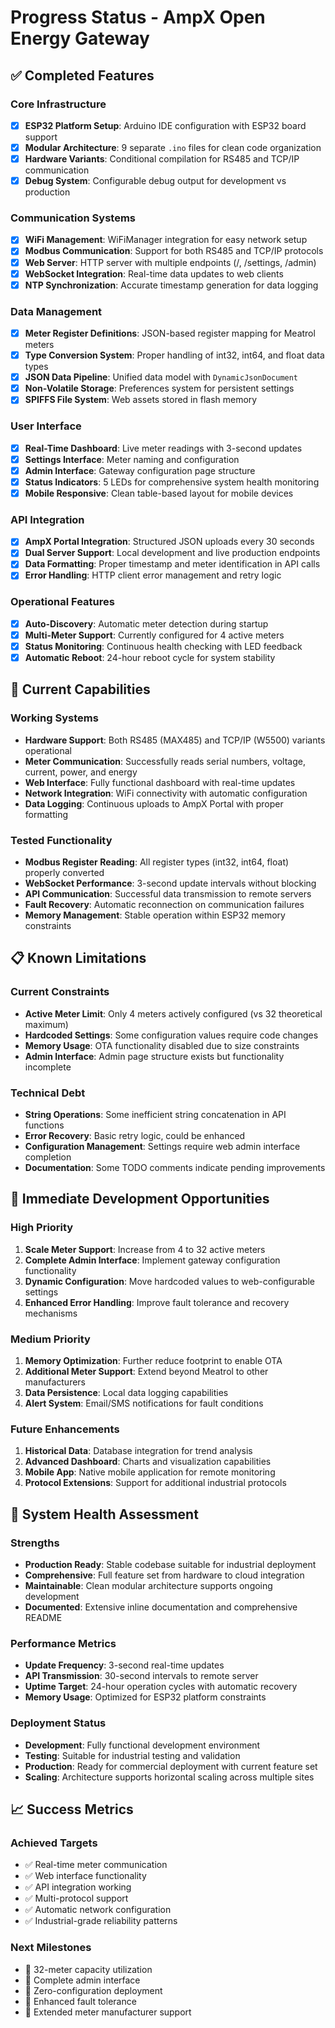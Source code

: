 # Progress Status - AmpX Open Energy Gateway

## ✅ Completed Features

### Core Infrastructure
- [x] **ESP32 Platform Setup**: Arduino IDE configuration with ESP32 board support
- [x] **Modular Architecture**: 9 separate `.ino` files for clean code organization
- [x] **Hardware Variants**: Conditional compilation for RS485 and TCP/IP communication
- [x] **Debug System**: Configurable debug output for development vs production

### Communication Systems
- [x] **WiFi Management**: WiFiManager integration for easy network setup
- [x] **Modbus Communication**: Support for both RS485 and TCP/IP protocols
- [x] **Web Server**: HTTP server with multiple endpoints (/, /settings, /admin)
- [x] **WebSocket Integration**: Real-time data updates to web clients
- [x] **NTP Synchronization**: Accurate timestamp generation for data logging

### Data Management
- [x] **Meter Register Definitions**: JSON-based register mapping for Meatrol meters
- [x] **Type Conversion System**: Proper handling of int32, int64, and float data types
- [x] **JSON Data Pipeline**: Unified data model with `DynamicJsonDocument`
- [x] **Non-Volatile Storage**: Preferences system for persistent settings
- [x] **SPIFFS File System**: Web assets stored in flash memory

### User Interface
- [x] **Real-Time Dashboard**: Live meter readings with 3-second updates
- [x] **Settings Interface**: Meter naming and configuration
- [x] **Admin Interface**: Gateway configuration page structure
- [x] **Status Indicators**: 5 LEDs for comprehensive system health monitoring
- [x] **Mobile Responsive**: Clean table-based layout for mobile devices

### API Integration
- [x] **AmpX Portal Integration**: Structured JSON uploads every 30 seconds
- [x] **Dual Server Support**: Local development and live production endpoints
- [x] **Data Formatting**: Proper timestamp and meter identification in API calls
- [x] **Error Handling**: HTTP client error management and retry logic

### Operational Features
- [x] **Auto-Discovery**: Automatic meter detection during startup
- [x] **Multi-Meter Support**: Currently configured for 4 active meters
- [x] **Status Monitoring**: Continuous health checking with LED feedback
- [x] **Automatic Reboot**: 24-hour reboot cycle for system stability

## 🔄 Current Capabilities

### Working Systems
- **Hardware Support**: Both RS485 (MAX485) and TCP/IP (W5500) variants operational
- **Meter Communication**: Successfully reads serial numbers, voltage, current, power, and energy
- **Web Interface**: Fully functional dashboard with real-time updates
- **Network Integration**: WiFi connectivity with automatic configuration
- **Data Logging**: Continuous uploads to AmpX Portal with proper formatting

### Tested Functionality
- **Modbus Register Reading**: All register types (int32, int64, float) properly converted
- **WebSocket Performance**: 3-second update intervals without blocking
- **API Communication**: Successful data transmission to remote servers
- **Fault Recovery**: Automatic reconnection on communication failures
- **Memory Management**: Stable operation within ESP32 memory constraints

## 📋 Known Limitations

### Current Constraints
- **Active Meter Limit**: Only 4 meters actively configured (vs 32 theoretical maximum)
- **Hardcoded Settings**: Some configuration values require code changes
- **Memory Usage**: OTA functionality disabled due to size constraints
- **Admin Interface**: Admin page structure exists but functionality incomplete

### Technical Debt
- **String Operations**: Some inefficient string concatenation in API functions
- **Error Recovery**: Basic retry logic, could be enhanced
- **Configuration Management**: Settings require web admin interface completion
- **Documentation**: Some TODO comments indicate pending improvements

## 🎯 Immediate Development Opportunities

### High Priority
1. **Scale Meter Support**: Increase from 4 to 32 active meters
2. **Complete Admin Interface**: Implement gateway configuration functionality
3. **Dynamic Configuration**: Move hardcoded values to web-configurable settings
4. **Enhanced Error Handling**: Improve fault tolerance and recovery mechanisms

### Medium Priority
1. **Memory Optimization**: Further reduce footprint to enable OTA
2. **Additional Meter Support**: Extend beyond Meatrol to other manufacturers
3. **Data Persistence**: Local data logging capabilities
4. **Alert System**: Email/SMS notifications for fault conditions

### Future Enhancements
1. **Historical Data**: Database integration for trend analysis
2. **Advanced Dashboard**: Charts and visualization capabilities
3. **Mobile App**: Native mobile application for remote monitoring
4. **Protocol Extensions**: Support for additional industrial protocols

## 🔧 System Health Assessment

### Strengths
- **Production Ready**: Stable codebase suitable for industrial deployment
- **Comprehensive**: Full feature set from hardware to cloud integration
- **Maintainable**: Clean modular architecture supports ongoing development
- **Documented**: Extensive inline documentation and comprehensive README

### Performance Metrics
- **Update Frequency**: 3-second real-time updates
- **API Transmission**: 30-second intervals to remote server
- **Uptime Target**: 24-hour operation cycles with automatic recovery
- **Memory Usage**: Optimized for ESP32 platform constraints

### Deployment Status
- **Development**: Fully functional development environment
- **Testing**: Suitable for industrial testing and validation
- **Production**: Ready for commercial deployment with current feature set
- **Scaling**: Architecture supports horizontal scaling across multiple sites

## 📈 Success Metrics

### Achieved Targets
- ✅ Real-time meter communication
- ✅ Web interface functionality
- ✅ API integration working
- ✅ Multi-protocol support
- ✅ Automatic network configuration
- ✅ Industrial-grade reliability patterns

### Next Milestones
- 🎯 32-meter capacity utilization
- 🎯 Complete admin interface
- 🎯 Zero-configuration deployment
- 🎯 Enhanced fault tolerance
- 🎯 Extended meter manufacturer support
